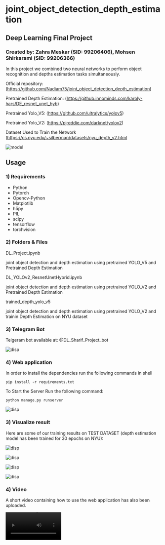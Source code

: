 # joint_object_detection_depth_estimation
## Deep Learning Final Project 
### Created by: Zahra Meskar (SID: 99206406), Mohsen Shirkarami (SID: 99206366)

In this project we combined two neural networks to perform object recognition and depths estimation tasks simultaneously.

Official repository:            (https://github.com/Nadiam75/joint_object_detection_depth_estimation)

Pretrained Depth Estimation:    (https://github.innominds.com/karoly-hars/DE_resnet_unet_hyb)

Pretrained Yolo_V5:             (https://github.com/ultralytics/yolov5)

Pretrained Yolo_V2:             (https://pjreddie.com/darknet/yolov2)

Dataset Used to Train the Network (https://cs.nyu.edu/~silberman/datasets/nyu_depth_v2.html


![model](pictures/indoor.png)

## Usage

### 1) Requirements

- Python
- Pytorch
- Opencv-Python
- Matplotlib
- h5py
- PIL
- scipy
- tensorflow
- torchvision



### 2) Folders & Files



  DL_Project.ipynb      
  
  joint object detection and depth estimation using pretrained YOLO_V5 and Pretrained Depth Estimation 
  
  DL_YOLOv2_ResnetUnetHybrid.ipynb     
  
  joint object detection and depth estimation using pretrained YOLO_V2  and Pretrained Depth Estimation
  
  trained_depth_yolo_v5        
  
  joint object detection and depth estimation using pretrained YOLO_V2  and trainin Depth Estimation on NYU dataset
  
  

### 3) Telegram Bot

Telgeram bot available at: @DL_Sharif_Project_bot

![disp](pictures/7.jpg)

### 4) Web application

In order to install the dependencies run the following commands in shell

``` shell
pip install -r requirements.txt
```


To Start the Server Run the following command:
``` shell
python manage.py runserver
```
![disp](pictures/6.jpg)

### 3) Visualize result



Here are some of our training results on TEST DATASET (depth estimation model has been trained for 30 epochs on NYU):

<!-- // ![disp](pictures/indoor.png)
 -->

![disp](pictures/1.jpg)

<!-- ![disp](pictures/2.jpg)
 -->
![disp](pictures/3.jpg)

![disp](pictures/4.jpg)

![disp](pictures/5.jpg)


### 4) Video

A short video containing how to use the web application has also been uploaded.

<video src='https://github.com/Nadiam75/joint_object_detection_depth_estimation/blob/main/Depth%20Estimation.webm' width=180/>

## Contact

Email: nadia.meskar@yahoo.com, m.shirkarami@gmail.com

Welcome for any discussions! 

